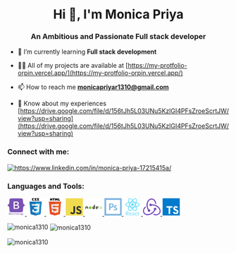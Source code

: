<h1 align="center">Hi 👋, I'm Monica Priya</h1>
<h3 align="center">An Ambitious and Passionate Full stack developer</h3>



- 🌱 I’m currently learning **Full stack development**

- 👨‍💻 All of my projects are available at [https://my-protfolio-orpin.vercel.app/](https://my-protfolio-orpin.vercel.app/)

- 📫 How to reach me **monicapriyar1310@gmail.com**

- 📄 Know about my experiences [https://drive.google.com/file/d/156tJh5L03UNu5KzlGI4PFsZroeScrtJW/view?usp=sharing](https://drive.google.com/file/d/156tJh5L03UNu5KzlGI4PFsZroeScrtJW/view?usp=sharing)

<h3 align="left">Connect with me:</h3>
<p align="left">
<a href="https://linkedin.com/in/https://www.linkedin.com/in/monica-priya-17215415a/" target="blank"><img align="center" src="https://raw.githubusercontent.com/rahuldkjain/github-profile-readme-generator/master/src/images/icons/Social/linked-in-alt.svg" alt="https://www.linkedin.com/in/monica-priya-17215415a/" height="30" width="40" /></a>
</p>

<h3 align="left">Languages and Tools:</h3>
<p align="left"> <a href="https://getbootstrap.com" target="_blank" rel="noreferrer"> <img src="https://raw.githubusercontent.com/devicons/devicon/master/icons/bootstrap/bootstrap-plain-wordmark.svg" alt="bootstrap" width="40" height="40"/> </a> <a href="https://www.w3schools.com/css/" target="_blank" rel="noreferrer"> <img src="https://raw.githubusercontent.com/devicons/devicon/master/icons/css3/css3-original-wordmark.svg" alt="css3" width="40" height="40"/> </a> <a href="https://www.w3.org/html/" target="_blank" rel="noreferrer"> <img src="https://raw.githubusercontent.com/devicons/devicon/master/icons/html5/html5-original-wordmark.svg" alt="html5" width="40" height="40"/> </a> <a href="https://developer.mozilla.org/en-US/docs/Web/JavaScript" target="_blank" rel="noreferrer"> <img src="https://raw.githubusercontent.com/devicons/devicon/master/icons/javascript/javascript-original.svg" alt="javascript" width="40" height="40"/> </a> <a href="https://nodejs.org" target="_blank" rel="noreferrer"> <img src="https://raw.githubusercontent.com/devicons/devicon/master/icons/nodejs/nodejs-original-wordmark.svg" alt="nodejs" width="40" height="40"/> </a> <a href="https://www.photoshop.com/en" target="_blank" rel="noreferrer"> <img src="https://raw.githubusercontent.com/devicons/devicon/master/icons/photoshop/photoshop-line.svg" alt="photoshop" width="40" height="40"/> </a> <a href="https://reactjs.org/" target="_blank" rel="noreferrer"> <img src="https://raw.githubusercontent.com/devicons/devicon/master/icons/react/react-original-wordmark.svg" alt="react" width="40" height="40"/> </a> <a href="https://redux.js.org" target="_blank" rel="noreferrer"> <img src="https://raw.githubusercontent.com/devicons/devicon/master/icons/redux/redux-original.svg" alt="redux" width="40" height="40"/> </a> <a href="https://www.typescriptlang.org/" target="_blank" rel="noreferrer"> <img src="https://raw.githubusercontent.com/devicons/devicon/master/icons/typescript/typescript-original.svg" alt="typescript" width="40" height="40"/> </a> </p>

<p><img align="left" src="https://github-readme-stats.vercel.app/api/top-langs?username=monica1310&show_icons=true&locale=en&layout=compact" alt="monica1310" /></p>

<p>&nbsp;<img align="center" src="https://github-readme-stats.vercel.app/api?username=monica1310&show_icons=true&locale=en" alt="monica1310" /></p>

<p><img align="center" src="https://github-readme-streak-stats.herokuapp.com/?user=monica1310&" alt="monica1310" /></p>
